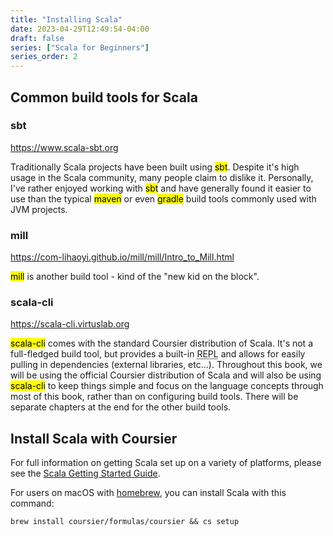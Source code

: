 ```yaml
---
title: "Installing Scala"
date: 2023-04-29T12:49:54-04:00
draft: false
series: ["Scala for Beginners"]
series_order: 2
---
```


## Common build tools for Scala

### sbt

https://www.scala-sbt.org

Traditionally Scala projects have been built using <mark>sbt</mark>. Despite it's high usage in the Scala community, many people claim to dislike it. Personally, I've rather enjoyed working with <mark>sbt</mark> and have generally found it easier to use than the typical <mark>maven</mark> or even <mark>gradle</mark> build tools commonly used with JVM projects.

### mill

https://com-lihaoyi.github.io/mill/mill/Intro_to_Mill.html

<mark>mill</mark> is another build tool - kind of the "new kid on the block".

### scala-cli

https://scala-cli.virtuslab.org

<mark>scala-cli</mark> comes with the standard Coursier distribution of Scala. It's not a full-fledged build tool, but provides a built-in <abbr title="A read–eval–print loop (REPL), also termed an interactive toplevel or language shell, is a simple interactive computer programming environment that takes single user inputs, executes them, and returns the result to the user; a program written in a REPL environment is executed piecewise. The term usually refers to programming interfaces similar to the classic Lisp machine interactive environment. Common examples include command-line shells and similar environments for programming languages, and the technique is very characteristic of scripting languages.">REPL</abbr> and allows for easily pulling in dependencies (external libraries, etc...). Throughout this book, we will be using the official Coursier distribution of Scala and will also be using <mark>scala-cli</mark> to keep things simple and focus on the language concepts through most of this book, rather than on configuring build tools. There will be separate chapters at the end for the other build tools.

## Install Scala with Coursier

For full information on getting Scala set up on a variety of platforms, please see the [Scala Getting Started Guide](https://docs.scala-lang.org/getting-started/index.html).

For users on macOS with [homebrew](https://brew.sh), you can install Scala with this command:

```shell
brew install coursier/formulas/coursier && cs setup
```
